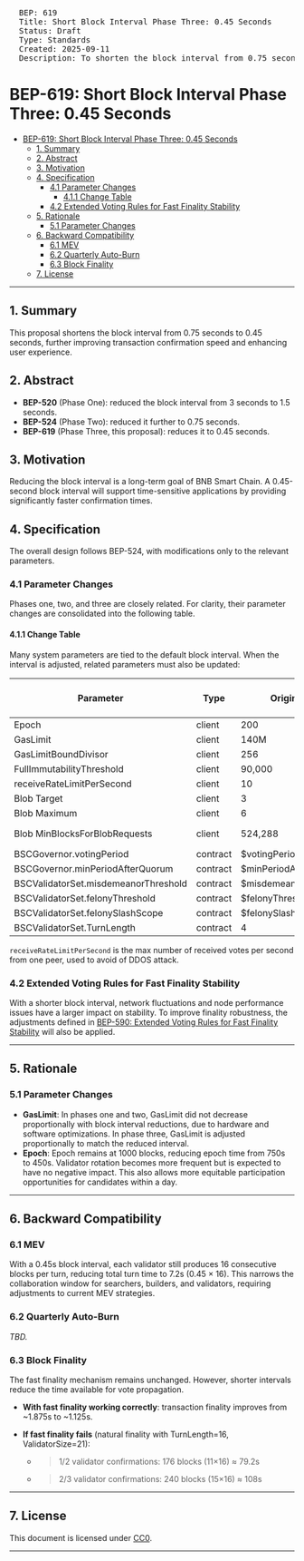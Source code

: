 <pre>
  BEP: 619
  Title: Short Block Interval Phase Three: 0.45 Seconds
  Status: Draft
  Type: Standards
  Created: 2025-09-11
  Description: To shorten the block interval from 0.75 seconds to 0.45 seconds.
</pre>

# BEP-619: Short Block Interval Phase Three: 0.45 Seconds
- [BEP-619: Short Block Interval Phase Three: 0.45 Seconds](#bep-619-short-block-interval-phase-three-045-seconds)
  - [1. Summary](#1-summary)
  - [2. Abstract](#2-abstract)
  - [3. Motivation](#3-motivation)
  - [4. Specification](#4-specification)
    - [4.1 Parameter Changes](#41-parameter-changes)
      - [4.1.1 Change Table](#411-change-table)
    - [4.2 Extended Voting Rules for Fast Finality Stability](#42-extended-voting-rules-for-fast-finality-stability)
  - [5. Rationale](#5-rationale)
    - [5.1 Parameter Changes](#51-parameter-changes)
  - [6. Backward Compatibility](#6-backward-compatibility)
    - [6.1 MEV](#61-mev)
    - [6.2 Quarterly Auto-Burn](#62-quarterly-auto-burn)
    - [6.3 Block Finality](#63-block-finality)
  - [7. License](#7-license)

---

## 1. Summary

This proposal shortens the block interval from 0.75 seconds to 0.45 seconds, further improving transaction confirmation speed and enhancing user experience.

## 2. Abstract

* **BEP-520** (Phase One): reduced the block interval from 3 seconds to 1.5 seconds.
* **BEP-524** (Phase Two): reduced it further to 0.75 seconds.
* **BEP-619** (Phase Three, this proposal): reduces it to 0.45 seconds.

## 3. Motivation

Reducing the block interval is a long-term goal of BNB Smart Chain. A 0.45-second block interval will support time-sensitive applications by providing significantly faster confirmation times.

## 4. Specification

The overall design follows BEP-524, with modifications only to the relevant parameters.

### 4.1 Parameter Changes

Phases one, two, and three are closely related. For clarity, their parameter changes are consolidated into the following table.

#### 4.1.1 Change Table

Many system parameters are tied to the default block interval. When the interval is adjusted, related parameters must also be updated:

| Parameter                            | Type     | Origin (3s)            | Phase One (1.5s) | Phase Two (0.75s) | Phase Three (0.45s) |
| ------------------------------------ | -------- | ---------------------- | ---------------- | ----------------- | ------------------- |
| Epoch                                | client   | 200                    | 500              | 1000              | 1000                |
| GasLimit                             | client   | 140M                   | 100M             | 75M               | 45M                 |
| GasLimitBoundDivisor                 | client   | 256                    | 1024             | 1024              | 1024                |
| FullImmutabilityThreshold            | client   | 90,000                 | 180,000          | 360,000           | 600,000             |
| receiveRateLimitPerSecond            | client   | 10                     | 20               | 40                | 68                  |
| Blob Target                          | client   | 3                      | 3                | 3                 | 3                   |
| Blob Maximum                         | client   | 6                      | 6                | 6                 | 6                   |
| Blob MinBlocksForBlobRequests        | client   | 524,288                | 1,048,576 (×2)   | 2,097,152 (×4)    | 3,495,254 (×3/0.45) |
| BSCGovernor.votingPeriod             | contract | \$votingPeriod         | ×2               | ×4                | ×(3/0.45)           |
| BSCGovernor.minPeriodAfterQuorum     | contract | \$minPeriodAfterQuorum | ×2               | ×4                | ×(3/0.45)           |
| BSCValidatorSet.misdemeanorThreshold | contract | \$misdemeanorThreshold | ×2               | ×4                | ×(3/0.45)           |
| BSCValidatorSet.felonyThreshold      | contract | \$felonyThreshold      | ×2               | ×4                | ×(3/0.45)           |
| BSCValidatorSet.felonySlashScope     | contract | \$felonySlashScope     | ×2               | ×4                | ×(3/0.45)           |
| BSCValidatorSet.TurnLength           | contract | 4                      | 8                | 16                | 16                  |

`receiveRateLimitPerSecond` is the max number of received votes per second from one peer, used to avoid of DDOS attack.

### 4.2 Extended Voting Rules for Fast Finality Stability

With a shorter block interval, network fluctuations and node performance issues have a larger impact on stability. To improve finality robustness, the adjustments defined in [BEP-590: Extended Voting Rules for Fast Finality Stability](./BEP-590.md) will also be applied.

---

## 5. Rationale

### 5.1 Parameter Changes

* **GasLimit**: In phases one and two, GasLimit did not decrease proportionally with block interval reductions, due to hardware and software optimizations. In phase three, GasLimit is adjusted proportionally to match the reduced interval.
* **Epoch**: Epoch remains at 1000 blocks, reducing epoch time from 750s to 450s. Validator rotation becomes more frequent but is expected to have no negative impact. This also allows more equitable participation opportunities for candidates within a day.

---

## 6. Backward Compatibility

### 6.1 MEV

With a 0.45s block interval, each validator still produces 16 consecutive blocks per turn, reducing total turn time to 7.2s (0.45 × 16). This narrows the collaboration window for searchers, builders, and validators, requiring adjustments to current MEV strategies.

### 6.2 Quarterly Auto-Burn

*TBD.*

### 6.3 Block Finality

The fast finality mechanism remains unchanged. However, shorter intervals reduce the time available for vote propagation.

* **With fast finality working correctly**: transaction finality improves from \~1.875s to \~1.125s.
* **If fast finality fails** (natural finality with TurnLength=16, ValidatorSize=21):

  * > 1/2 validator confirmations: 176 blocks (11×16) ≈ 79.2s
  * > 2/3 validator confirmations: 240 blocks (15×16) ≈ 108s

---

## 7. License

This document is licensed under [CC0](https://creativecommons.org/publicdomain/zero/1.0/).

---